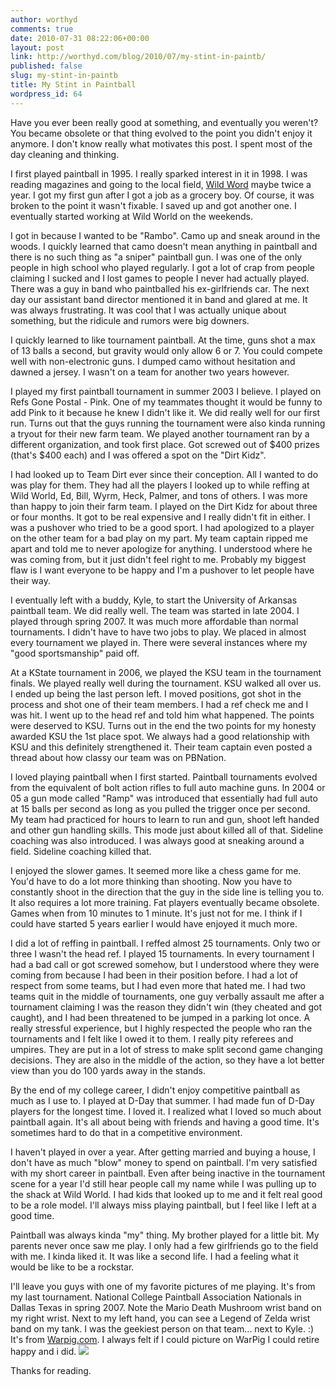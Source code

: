 ```yaml
---
author: worthyd
comments: true
date: 2010-07-31 08:22:06+00:00
layout: post
link: http://worthyd.com/blog/2010/07/my-stint-in-paintb/
published: false
slug: my-stint-in-paintb
title: My Stint in Paintball
wordpress_id: 64
---
```


Have you ever been really good at something, and eventually you weren't?  You became obsolete or that thing evolved to the point you didn't enjoy it anymore.  I don't know really what motivates this post.  I spent most of the day cleaning and thinking.  

I first played paintball in 1995. I really sparked interest in it in 1998.  I was reading magazines and going to the local field, [Wild Word](http://wildworldpaintball.com/) maybe twice a year.  I got my first gun after I got a job as a grocery boy. Of course, it was broken to the point it wasn't fixable.  I saved up and got another one. I eventually started working at Wild World on the weekends. 
<!-- more -->

I got in because I wanted to be "Rambo". Camo up and sneak around in the woods. I quickly learned that camo doesn't mean anything in paintball and there is no such thing as "a sniper" paintball gun. I was one of the only people in high school who played regularly. I got a lot of crap from people claiming I sucked and I lost games to people I never had actually played.  There was a guy in band who paintballed his ex-girlfriends car. The next day our assistant band director mentioned it in band and glared at me.  It was always frustrating.  It was cool that I was actually unique about something, but the ridicule and rumors were big downers.

I quickly learned to like tournament paintball. At the time, guns shot a max of 13 balls a second, but gravity would only allow 6 or 7.  You could compete well with non-electronic guns.  I dumped camo without hesitation and dawned a jersey.  I wasn't on a team for another two years however.  

I played my first paintball tournament in summer 2003 I believe.  I played on Refs Gone Postal - Pink.  One of my teammates thought it would be funny to add Pink to it because he knew I didn't like it.   We did really well for our first run.  Turns out that the guys running the tournament were also kinda running a tryout for their new farm team.  We played another tournament ran by a different organization, and took first place. Got screwed out of $400 prizes (that's $400 each) and I was offered a spot on the "Dirt Kidz".

I had looked up to Team Dirt ever since their conception. All I wanted to do was play for them.  They had all the players I looked up to while reffing at Wild World, Ed, Bill, Wyrm, Heck, Palmer, and tons of others.  I was more than happy to join their farm team.  I played on the Dirt Kidz for about three or four months.  It got to be real expensive and I really didn't fit in either.  I was a pushover who tried to be a good sport.  I had apologized to a player on the other team for a bad play on my part.  My team captain ripped me apart and told me to never apologize for anything.  I understood where he was coming from, but it just didn't feel right to me.  Probably my biggest flaw is I want everyone to be happy and I'm a pushover to let people have their way.

I eventually left with a buddy, Kyle, to start the University of Arkansas paintball team.  We did really well.  The team was started in late 2004. I played through spring 2007.  It was much more affordable than normal tournaments.  I didn't have to have two jobs to play.  We placed in almost every tournament we played in.  There were several instances where my "good sportsmanship" paid off.

At a KState tournament in 2006, we played the KSU team in the tournament finals.  We played really well during the tournament.  KSU walked all over us.  I ended up being the last person left. I moved positions, got shot in the process and shot one of their team members. I had a ref check me and I was hit.  I went up to the head ref and told him what happened.  The points were deserved to KSU.  Turns out in the end the two points for my honesty awarded KSU the 1st place spot.  We always had a good relationship with KSU and this definitely strengthened it.  Their team captain even posted a thread about how classy our team was on PBNation.  

I loved playing paintball when I first started.  Paintball tournaments evolved from the equivalent of bolt action rifles to full auto machine guns.  In 2004 or 05 a gun mode called "Ramp" was introduced that essentially had full auto at 15 balls per second as long as you pulled the trigger once per second. My team had practiced for hours to learn to run and gun, shoot left handed and other gun handling skills.  This mode just about killed all of that.  Sideline coaching was also introduced.  I was always good at sneaking around a field. Sideline coaching killed that. 

I enjoyed the slower games.  It seemed more like a chess game for me. You'd have to do a lot more thinking than shooting. Now you have to constantly shoot in the direction that the guy in the side line is telling you to.  It also requires a lot more training.  Fat players eventually became obsolete.  Games when from 10 minutes to 1 minute.  It's just not for me.  I think if I could have started 5 years earlier I would have enjoyed it much more.

I did a lot of reffing in paintball. I reffed almost 25 tournaments.  Only two or three I wasn't the head ref.  I played 15 tournaments.  In every tournament I had a bad call or got screwed somehow, but I understood where they were coming from because I had been in their position before.  I had a lot of respect from some teams, but I had even more that hated me.  I had two teams quit in the middle of tournaments, one guy verbally assault me after a tournament claiming I was the reason they didn't win (they cheated and got caught), and I had been threatened to be jumped in a parking lot once.  A really stressful experience, but I highly respected the people who ran the tournaments and I felt like I owed it to them.  I really pity referees and umpires. They are put in a lot of stress to make split second game changing decisions. They are also in the middle of the action, so they have a lot better view than you do 100 yards away in the stands.

By the end of my college career, I didn't enjoy competitive paintball as much as I use to.  I played at D-Day that summer.  I had made fun of D-Day players for the longest time.  I loved it. I realized what I loved so much about paintball again.   It's all about being with friends and having a good time. It's sometimes hard to do that in a competitive environment. 

I haven't played in over a year.  After getting married and buying a house, I don't have as much "blow" money to spend on paintball.  I'm very satisfied with my short career in paintball.  Even after being inactive in the tournament scene for a year I'd still hear people call my name while I was pulling up to the shack at Wild World. I had kids that looked up to me and it felt real good to be a role model.  I'll always miss playing paintball, but I feel like I left at a good time. 

Paintball was always kinda "my" thing. My brother played for a little bit. My parents never once saw me play.  I only had a few girlfriends go to the field with me.  I kinda liked it. It was like a second life.  I had a feeling what it would be like to be a rockstar.

I'll leave you guys with one of my favorite pictures of me playing. It's from my last tournament. National College Paintball Association Nationals in Dallas Texas in spring 2007.  Note the Mario Death Mushroom wrist band on my right wrist. Next to my left hand, you can see a Legend of Zelda wrist band on my tank. I was the geekiest person on that team... next to Kyle. :)  It's from [Warpig.com](http://warpig.com/).  I always felt if I could picture on WarPig I could retire happy and i did. 
[![](http://blog.worthyd.com/wp-content/uploads/2010/07/n20601938_32412763_6043.jpg)](http://blog.worthyd.com/wp-content/uploads/2010/07/n20601938_32412763_6043.jpg)

Thanks for reading.
